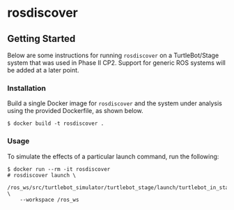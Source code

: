 # rosdiscover

## Getting Started

Below are some instructions for running `rosdiscover` on a TurtleBot/Stage
system that was used in Phase II CP2. Support for generic ROS systems will
be added at a later point.


### Installation

Build a single Docker image for `rosdiscover` and the system under analysis
using the provided Dockerfile, as shown below.

```
$ docker build -t rosdiscover .
```

### Usage

To simulate the effects of a particular launch command, run the following:

```
$ docker run --rm -it rosdiscover
# rosdiscover launch \
    /ros_ws/src/turtlebot_simulator/turtlebot_stage/launch/turtlebot_in_stage.launch \
    --workspace /ros_ws
```
